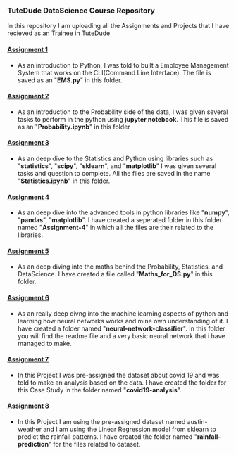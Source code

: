### TuteDude DataScience Course Repository

In this repository I am uploading all the Assignments and Projects that I have recieved as an Trainee in TuteDude

#### [Assignment 1](EMS.py)
- As an introduction to Python, I was told to built a Employee Management System that works on the CLI(Command Line Interface). The file is saved as an "__EMS.py__" in this folder.

#### [Assignment 2](Probability.ipynb)
- As an introduction to the Probability side of the data, I was given several tasks to perform in the python using __jupyter notebook__. This file is saved as an "__Probability.ipynb__" in this folder

#### [Assignment 3](Statistics.ipynb) 
- As an deep dive to the Statistics and Python using libraries such as "__statistics__", "__scipy__", "__sklearn__", and "__matplotlib__" I was given several tasks and question to complete. All the files are saved in the name "__Statistics.ipynb__" in this folder.

#### [Assignment 4](Assignment-4)
- As an deep dive into the advanced tools in python libraries like "__numpy__", "__pandas__", "__matplotlib__". I have created a seperated folder in this folder named "__Assignment-4__" in which all the files are their related to the libraries.

#### [Assignment 5](Maths_for_DS.py)
- As an deep diving into the maths behind the Probability, Statistics, and DataScience. I have created a file called "__Maths_for_DS.py__" in this folder.

#### [Assignment 6](neural-network-classifier)
- As an really deep divng into the machine learning aspects of python and learning how neural networks works and mine own understanding of it. I have created a folder named "__neural-network-classifier__". In this folder you will find the readme file and a very basic neural network that i have managed to make.

#### [Assignment 7](covid19-analysis)
- In this Project I was pre-assigned the dataset about covid 19 and was told to make an analysis based on the data. I have created the folder for this Case Study in the folder named "__covid19-analysis__". 

#### [Assignment 8](rainfall-prediction)
- In this Project I am using the pre-assigned dataset named austin-weather and I am using the Linear Regression model from sklearn to predict the rainfall patterns. I have created the folder named "__rainfall-prediction__" for the files related to dataset.

